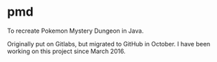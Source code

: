 # pmd
To recreate Pokemon Mystery Dungeon in Java. 

Originally put on Gitlabs, but migrated to GitHub in October. I have been working on this project since March 2016.
